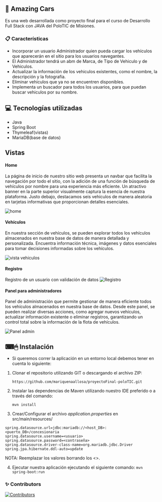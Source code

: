 ## :car: Amazing Cars
Es una web desarrollada como proyecto final para el curso de Desarrollo Full Stack con JAVA del PoloTIC de Misiones.

### :clipboard: Características
 - Incorporar un usuario Administrador quien pueda cargar los vehículos que aparecerán en el sitio para los usuarios navegantes.
 - El Administrador tendrá un abm de Marca, de Tipo de Vehiculo y de Vehiculos.
 - Actualizar la información de los vehiculos existentes, como el nombre, la descripción y la fotografía.
 - Eliminar vehiculos que ya no se encuentren disponibles.
 - Implementa un buscador para todos los usuarios, para que puedan buscar vehiculos por su nombre.

## :computer: Tecnologías utilizadas
 - Java
 - Spring Boot
 - Thymeleaf(vistas)
 - MariaDB(base de datos)
 
## Vistas
#### Home 
La página de inicio de nuestro sitio web presenta un navbar que facilita la navegación por todo el sitio, con la adición de una función de búsqueda de vehículos por nombre para una experiencia más eficiente. Un atractivo banner en la parte superior visualmente captura la esencia de nuestra plataforma. Justo debajo, destacamos seis vehículos de manera aleatoria en tarjetas informativas que proporcionan detalles esenciales.

 ![home](https://github.com/mariquenaallosa/proyectoFinal-poloTIC/assets/99567012/d05afd3a-de32-4a7c-ba15-581e091c9e86)
  
#### Vehículos
En nuestra sección de vehículos, se pueden explorar todos los vehículos almacenados en nuestra base de datos de manera detallada y personalizada. Encuentra información técnica, imágenes y datos esenciales para tomar decisiones informadas sobre los vehículos.

![vista vehiculos](https://github.com/mariquenaallosa/proyectoFinal-poloTIC/assets/99567012/0632e02d-b9ab-4f5c-8dc5-03e5ce849ec0)

#### Registro
Registro de un usuario con validación de datos
![Registro](https://github.com/mariquenaallosa/proyectoFinal-poloTIC/assets/99567012/3680c2a6-58a9-4017-9c28-60f2a259cb48)

#### Panel para administradores
Panel de administración que permite gestionar de manera eficiente todos los vehículos almacenados en nuestra base de datos. Desde este panel, se pueden realizar diversas acciones, como agregar nuevos vehículos, actualizar información existente o eliminar registros, garantizando un control total sobre la información de la flota de vehículos.

![Panel admin](https://github.com/mariquenaallosa/proyectoFinal-poloTIC/assets/99567012/cb38366a-6f7b-4bf9-bd72-94e53aeecdeb)


## ⌨🖱 Instalación
- Si queremos correr la aplicación en un entorno local debemos tener en cuenta lo siguiente: 

1. Clonar el repositorio utilizando GIT o descargando el archivo ZIP:

    `https://github.com/mariquenaallosa/proyectoFinal-poloTIC.git`

2. Instalar las dependencias de Maven utilizando nuestro IDE preferido o a través del comando:

    `mvn install`

3. Crear/Configurar el archivo _application.properties_ en src/main/resources/

```properties
spring.datasource.url=jdbc:mariadb://<host_DB>:<puerto_DB>/concesionaria
spring.datasource.username=<usuario>
spring.datasource.password=<contraseña>
spring.datasource.driver-class-name=org.mariadb.jdbc.Driver
spring.jpa.hibernate.ddl-auto=update
```
NOTA: Reemplazar los valores borrando los <>.

4. Ejecutar nuestra aplicación ejecutando el siguiente comando:
    `mvn spring-boot:run`

### ✨ Contributors

[![Contributors](https://contrib.rocks/image?repo=mariquenaallosa/proyectoFinal-poloTIC)](https://github.com/mariquenaallosa/proyectoFinal-poloTIC/graphs/contributors)


